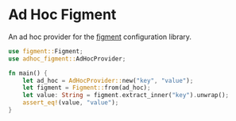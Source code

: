 # Ad Hoc Figment

An ad hoc provider for the [figment] configuration library.

```rust
use figment::Figment;
use adhoc_figment::AdHocProvider;

fn main() {
    let ad_hoc = AdHocProvider::new("key", "value");
    let figment = Figment::from(ad_hoc);
    let value: String = figment.extract_inner("key").unwrap();
    assert_eq!(value, "value");
}
```

[figment]: https://docs.rs/figment/
